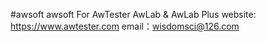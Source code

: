 #awsoft
awsoft For AwTester AwLab & AwLab Plus
website: https://www.awtester.com
email：wisdomsci@126.com
